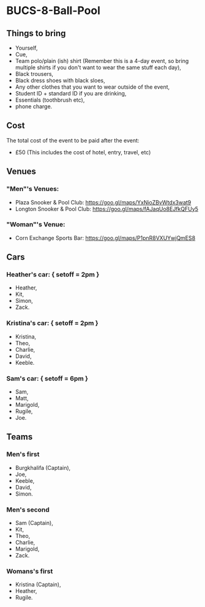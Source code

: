 # BUCS-8-Ball-Pool

## Things to bring
- Yourself,
- Cue,
- Team polo/plain (ish) shirt (Remember this is a 4-day event, so bring multiple shirts if you don't want to wear the same stuff each day),
- Black trousers,
- Black dress shoes with black sloes,
- Any other clothes that you want to wear outside of the event,
- Student ID + standard ID if you are drinking,
- Essentials (toothbrush etc),
- phone charge.

## Cost
The total cost of the event to be paid after the event:
- £50 (This includes the cost of hotel, entry, travel, etc)

## Venues
	
### "Men"'s Venues:
- Plaza Snooker & Pool Club: https://goo.gl/maps/YxNioZBvWtdx3wat9
- Longton Snooker & Pool Club: https://goo.gl/maps/fAJaqUo8EJfkQFUy5

### "Woman"'s Venue:
- Corn Exchange Sports Bar: https://goo.gl/maps/P1pnR8VXUYwjQmES8

## Cars
### Heather's car: { setoff = 2pm }
- Heather,
- Kit,
- Simon,
- Zack.

### Kristina's car: { setoff = 2pm }
- Kristina,
- Theo,
- Charlie,
- David,
- Keeble.

### Sam's car: { setoff = 6pm }
- Sam,
- Matt,
- Marigold,
- Rugile,
- Joe.

## Teams
### Men's first
- Burgkhalifa (Captain),
- Joe,
- Keeble,
- David,
- Simon.

### Men's second
- Sam (Captain),
- Kit,
- Theo,
- Charlie,
- Marigold,
- Zack.

### Womans's first
- Kristina (Captain),
- Heather,
- Rugile.
